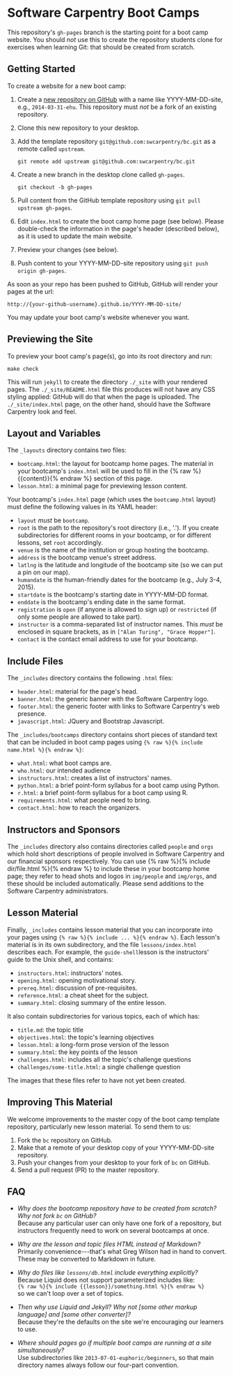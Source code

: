 Software Carpentry Boot Camps
=============================

This repository's `gh-pages` branch is the starting point for a boot camp website.
You should *not* use this to create the repository students clone for exercises when learning Git:
that should be created from scratch.

Getting Started
---------------

To create a website for a new boot camp:

1.  Create a [new repository on GitHub](https://github.com/new)
    with a name like YYYY-MM-DD-site, e.g., `2014-03-31-ehu`.
    This repository must *not* be a fork of an existing repository.
2.  Clone this new repository to your desktop.
3.  Add the template repository `git@github.com:swcarpentry/bc.git` as a remote called `upstream`.

        git remote add upstream git@github.com:swcarpentry/bc.git

4.  Create a new branch in the desktop clone called `gh-pages`.

        git checkout -b gh-pages

5.  Pull content from the GitHub template repository using `git pull upstream gh-pages`.
6.  Edit `index.html` to create the boot camp home page (see below).
    Please double-check the information in the page's header (described below),
    as it is used to update the main website.
7.  Preview your changes (see below).
8.  Push content to your YYYY-MM-DD-site repository using `git push origin gh-pages`.

As soon as your repo has been pushed to GitHub, GitHub will render your pages
at the url:

    http://{your-github-username}.github.io/YYYY-MM-DD-site/

You may update your boot camp's website whenever you want.

Previewing the Site
-------------------

To preview your boot camp's page(s),
go into its root directory and run:

    make check

This will run `jekyll` to create the directory `./_site` with your rendered pages.
The `./_site/README.html` file this produces will not have any CSS styling applied:
GitHub will do that when the page is uploaded.
The `./_site/index.html` page, on the other hand, should have the Software Carpentry look and feel.

Layout and Variables
--------------------

The `_layouts` directory contains two files:

*   `bootcamp.html`: the layout for bootcamp home pages.
    The material in your bootcamp's `index.html` will be used
    to fill in the {% raw %}{{content}}{% endraw %} section of this page.
*   `lesson.html`: a minimal page for previewing lesson content.

Your bootcamp's `index.html` page (which uses the `bootcamp.html` layout)
must define the following values in its YAML header:

*   `layout` *must* be `bootcamp`.
*   `root` is the path to the repository's root directory (i.e., '.').
    If you create subdirectories for different rooms in your bootcamp,
    or for different lessons,
    set `root` accordingly.
*   `venue` is the name of the institution or group hosting the bootcamp.
*   `address` is the bootcamp venue's street address.
*   `latlng` is the latitude and longitude of the bootcamp site
    (so we can put a pin on our map).
*   `humandate` is the human-friendly dates for the bootcamp (e.g., July 3-4, 2015).
*   `startdate` is the bootcamp's starting date in YYYY-MM-DD format.
*   `enddate` is the bootcamp's ending date in the same format.
*   `registration` is `open` (if anyone is allowed to sign up)
    or `restricted` (if only some people are allowed to take part).
*   `instructor` is a comma-separated list of instructor names.
    This *must* be enclosed in square brackets, as in
    `["Alan Turing", "Grace Hopper"]`.
*   `contact` is the contact email address to use for your bootcamp.

Include Files
-------------

The `_includes` directory contains the following `.html` files:

*   `header.html`: material for the page's head.
*   `banner.html`: the generic banner with the Software Carpentry logo.
*   `footer.html`: the generic footer with links to Software Carpentry's web presence.
*   `javascript.html`: JQuery and Bootstrap Javascript.

The `_includes/bootcamps` directory contains short pieces of standard text
that can be included in boot camp pages using `{% raw %}{% include name.html %}{% endraw %}`:

*   `what.html`: what boot camps are.
*   `who.html`: our intended audience
*   `instructors.html`: creates a list of instructors' names.
*   `python.html`: a brief point-form syllabus for a boot camp using Python.
*   `r.html`: a brief point-form syllabus for a boot camp using R.
*   `requirements.html`: what people need to bring.
*   `contact.html`: how to reach the organizers.

Instructors and Sponsors
------------------------

The `_includes` directory also contains directories called `people` and `orgs`
which hold short descriptions of people involved in Software Carpentry
and our financial sponsors respectively.
You can use {% raw %}{% include dir/file.html %}{% endraw %} to include these in your bootcamp home page;
they refer to head shots and logos in `img/people` and `img/orgs`,
and these should be included automatically.
Please send additions to the Software Carpentry administrators.

Lesson Material
---------------

Finally,
`_includes` contains lesson material
that you can incorporate into your pages using `{% raw %}{% include ... %}{% endraw %}`.
Each lesson's material is in its own subdirectory,
and the file `lessons/index.html` describes each.
For example,
the `guide-shell`lesson is the instructors' guide to the Unix shell,
and contains:

*   `instructors.html`: instructors' notes.
*   `opening.html`: opening motivational story.
*   `prereq.html`: discussion of pre-requisites.
*   `reference.html`: a cheat sheet for the subject.
*   `summary.html`: closing summary of the entire lesson.

It also contain subdirectories for various topics,
each of which has:

*   `title.md`: the topic title
*   `objectives.html`: the topic's learning objectives
*   `lesson.html`: a long-form prose version of the lesson
*   `summary.html`: the key points of the lesson
*   `challenges.html`: includes all the topic's challenge questions
*   `challenges/some-title.html`: a single challenge question

The images that these files refer to have not yet been created.

Improving This Material
-----------------------

We welcome improvements to the master copy of the boot camp template repository,
particularly new lesson material.
To send them to us:

1.  Fork the `bc` repository on GitHub.
2.  Make that a remote of your desktop copy of your YYYY-MM-DD-site repository.
3.  Push your changes from your desktop to your fork of `bc` on GitHub.
4.  Send a pull request (PR) to the master repository.

FAQ
---

*   *Why does the bootcamp repository have to be created from scratch? Why not fork `bc` on GitHub?*
    <br/>
    Because any particular user can only have one fork of a repository,
    but instructors frequently need to work on several bootcamps at once.

*   *Why are the lesson and topic files HTML instead of Markdown?*
    <br/>
    Primarily convenience---that's what Greg Wilson had in hand to convert.
    These may be converted to Markdown in future.

*   *Why do files like `lessons/db.html` include everything explicitly?*
    <br/>
    Because Liquid does not support parameterized includes like:
    <br/>
    `{% raw %}{% include {{lesson}}/something.html %}{% endraw %}`
    <br/>
    so we can't loop over a set of topics.

*   *Then why use Liquid and Jekyll?  Why not \[some other markup language\] and \[some other converter\]?*
    <br/>
    Because they're the defaults on the site we're encouraging our learners to use.

*   *Where should pages go if multiple boot camps are running at a site simultaneously?*
    <br/>
    Use subdirectories like `2013-07-01-euphoric/beginners`,
    so that main directory names always follow our four-part convention.
